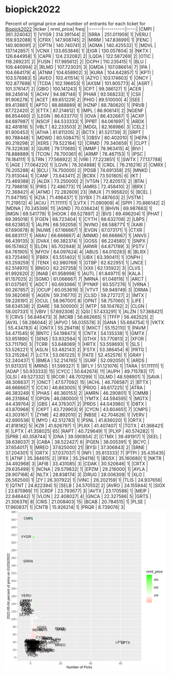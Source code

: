 # biopick2022
Percent of original price and number of entrants for each ticket for [Biopick2022](https://twitter.com/hashtag/Biopick2022)
|ticker | nrml_price| freq|
|:------|----------:|----:|
|CMPI   | 361.324042|    1|
|VYGR   | 314.391144|    2|
|SRRA   | 251.011959|    1|
|VERU   | 159.932088|    1|
|CFRX   | 147.908745|    2|
|MIRM   | 147.836991|    1|
|FENC   | 140.909091|    2|
|OPTN   | 140.740741|    2|
|ADMA   | 140.425532|    1|
|MDVL   | 137.142857|    1|
|VCNX   | 133.653846|    1|
|EIGR   | 130.057804|    3|
|NKTX   | 126.644958|    1|
|CAPR   | 124.232082|    2|
|LQDA   | 122.587269|    2|
|OTIC   | 118.269231|    2|
|FUSN   | 117.985612|    2|
|DCPH   | 110.235415|    1|
|BLU    | 109.440994|    2|
|RLMD   | 107.723031|    3|
|GMDA   | 107.086614|    7|
|IPA    | 104.664179|    4|
|ATNM   | 104.658902|    3|
|KURA   | 104.642857|    1|
|KPTI   | 103.576983|    5|
|AVEO   | 103.411514|    1|
|AZYO   | 103.174603|    1|
|ONCY   | 102.877698|    1|
|TCDA   | 102.196653|    1|
|AXSM   | 101.905773|    4|
|ASRT   | 101.376147|    2|
|GBIO   | 100.141243|    1|
|ICPT   |  99.386127|    1|
|ACER   |  98.245614|    1|
|ACHV   |  94.987146|    1|
|PHAR   |  93.568233|    1|
|CSII   |  91.906278|    1|
|ACET   |  89.651229|    2|
|PHIO   |  89.510000|    4|
|ISEE   |  89.413881|    1|
|APTO   |  88.888889|    8|
|HZNP   |  88.780620|    1|
|PRVB   |  87.722420|    2|
|ETTX   |  87.214612|    1|
|IMPL   |  86.906141|    2|
|NGENF  |  86.854460|    2|
|LEGN   |  86.633770|    1|
|IOVA   |  86.432687|    1|
|ACXP   |  84.697987|    1|
|NSCIF  |  84.533333|    1|
|PPBT   |  84.061697|    1|
|ARDX   |  82.481818|    5|
|VBLT   |  82.233503|    2|
|MDGL   |  82.168986|    3|
|CELZ   |  81.900453|    1|
|ATHA   |  81.811205|    2|
|BCTX   |  81.521739|    3|
|SRPT   |  80.788448|    1|
|MDWD   |  80.508475|    1|
|OBSV   |  80.402010|    1|
|HEPA   |  80.219298|    2|
|XERS   |  79.522184|   12|
|CRMD   |  79.340659|    1|
|CLPT   |  79.322638|    3|
|QURE   |  79.170685|    1|
|IMMP   |  78.963415|    4|
|BIVI   |  78.888889|    1|
|TCON   |  78.700361|    6|
|ARMP   |  78.467153|    1|
|IPSC   |  78.184111|    1|
|LTRN   |  77.568922|    3|
|VIRI   |  77.223851|    1|
|SWTX   |  77.137788|    1|
|AGE    |  77.064220|    1|
|LGVN   |  76.304888|    1|
|CRDL   |  76.216216|    2|
|CMRX   |  76.205288|    4|
|BCLI   |  74.750000|    2|
|PDSB   |  74.691358|   25|
|MNKD   |  73.913044|    1|
|CANF   |  73.643411|    2|
|BCRX   |  73.501805|    6|
|IKT    |  73.469388|    2|
|ALDX   |  73.250000|    2|
|VTGN   |  72.820513|    2|
|BTAI   |  72.798819|    5|
|PIRS   |  72.486773|   11|
|AMRS   |  72.458410|    2|
|IBRX   |  72.368421|    4|
|AFMD   |  72.282609|   23|
|IMUX   |  71.995820|    5|
|BCEL   |  71.947195|    1|
|KZIA   |  71.496437|    1|
|SYBX   |  71.487603|    2|
|VSTM   |  71.219512|    4|
|ACIU   |  71.111111|    1|
|LVTX   |  71.090909|    4|
|SPPI   |  70.866142|    2|
|MDNA   |  70.245399|   11|
|ASND   |  70.036424|    1|
|BHVN   |  69.987663|    1|
|IMGN   |  69.541779|    1|
|HOOK   |  69.527897|    2|
|BVS    |  69.496204|    1|
|PHAT   |  69.395018|    1|
|FGEN   |  68.723404|    1|
|CYTH   |  68.632708|    2|
|LBPS   |  68.623853|    1|
|ALPN   |  68.592058|    1|
|NVNO   |  68.588771|    1|
|XAIR   |  67.690678|    8|
|NUWE   |  67.166667|    1|
|EVGN   |  67.073171|    1|
|CTXR   |  66.883117|    1|
|ARAV   |  66.666667|    4|
|MNMD   |  66.666667|    1|
|ANVS   |  66.439135|    3|
|DVAX   |  66.382374|    1|
|GOSS   |  66.224580|    1|
|SNPX   |  66.157462|    1|
|ELDN   |  65.702948|    3|
|ARWR   |  64.871789|    3|
|PSTV   |  64.761905|    1|
|MYOV   |  64.097624|    4|
|ABUS   |  64.010283|    8|
|BLRX   |  63.725490|    1|
|FBRX   |  63.551402|    1|
|UBX    |  63.390411|    1|
|ONPH   |  63.259259|    1|
|TENX   |  62.980769|    1|
|GTBP   |  62.622951|    1|
|JNCE   |  62.514970|    1|
|BNGO   |  62.207358|    1|
|XXII   |  62.135922|    3|
|CLVS   |  61.992620|    2|
|INAB   |  61.958998|    1|
|AUTL   |  61.849711|    9|
|KALA   |  61.157025|    2|
|SGMO   |  61.066667|    7|
|MRNA   |  61.048116|    1|
|ARCT   |  61.037561|    1|
|ADCT   |  60.693066|    1|
|PYNKF  |  60.557276|    1|
|VRNA   |  60.267857|    2|
|OCUP   |  60.053619|    3|
|VTVT   |  59.949749|    3|
|DRMA   |  59.362069|    1|
|AGEN   |  59.316770|    2|
|CLSD   |  59.272727|    2|
|IMTX   |  59.226191|    2|
|OCUL   |  58.967001|    8|
|OPNT   |  58.757060|    1|
|LIFE   |  58.634538|    2|
|DARE   |  58.500000|    2|
|MTP    |  58.104762|    2|
|CLGN   |  58.007331|    1|
|VBIV   |  57.692308|    2|
|QSI    |  57.433291|    1|
|ALZN   |  57.368421|    1|
|CRVS   |  56.846473|    3|
|MCRB   |  56.662665|    1|
|TFFP   |  56.482525|    2|
|AVXL   |  56.286044|    2|
|APVO   |  56.035578|    3|
|SANA   |  55.684754|    1|
|VKTX   |  55.434783|    4|
|ONTX   |  55.294118|    1|
|MXCT   |  55.152110|    1|
|PAVM   |  54.471545|    9|
|BNTC   |  54.198473|    1|
|CNTX   |  54.135338|    1|
|GMTX   |  53.951890|    1|
|SENS   |  53.932584|    1|
|GTHX   |  53.770813|    2|
|XFOR   |  53.711790|    3|
|TCRR   |  53.648069|    1|
|HRTX   |  53.559693|    1|
|SLS    |  53.526221|    1|
|ASLN   |  53.482143|    2|
|FSTX   |  53.386454|    8|
|PRTG   |  53.215284|    7|
|LCTX   |  53.061225|    1|
|FATE   |  52.452576|    1|
|GRAY   |  52.240437|    1|
|BMEA   |  52.214765|    1|
|SURF   |  52.092050|    1|
|ARDS   |  51.931331|    1|
|MRNS   |  51.599327|    1|
|BFLY   |  51.121076|    1|
|TARA   |  51.111111|    1|
|ADAP   |  50.933333|   15|
|CYCC   |  50.642674|   11|
|AUPH   |  49.715783|   17|
|GLSI   |  49.527332|    1|
|RCOR   |  48.701299|    1|
|GLMD   |  48.598901|    1|
|SAVA   |  48.306637|    7|
|ONCT   |  47.577092|   15|
|ACHL   |  46.706587|    2|
|BTTX   |  46.666667|    1|
|CCXI   |  46.663005|    1|
|PROG   |  46.617225|    1|
|ATRA   |  46.383249|    1|
|PHAS   |  46.360153|    2|
|AMRN   |  46.290801|    1|
|CMMB   |  46.231884|    1|
|OPGN   |  46.080000|    1|
|YMTX   |  44.594595|    1|
|MGTX   |  44.439764|    2|
|GBS    |  44.376307|    2|
|PRDS   |  44.043980|    1|
|DBTX   |  43.870968|    1|
|CKPT   |  43.729903|    9|
|CYCN   |  43.604651|    7|
|CMPS   |  43.303167|    1|
|ZYME   |  42.892010|    2|
|NBSE   |  42.704626|    1|
|VERV   |  42.690536|    1|
|MYO    |  42.512783|    1|
|PSNL   |  41.836020|    1|
|ORTX   |  41.818182|    5|
|KZR    |  41.626797|    1|
|PLRX   |  41.407407|    1|
|TGTX   |  41.368421|    9|
|LPTX   |  41.358025|   65|
|RAPT   |  40.729649|    1|
|PLXP   |  40.574282|    1|
|SPRB   |  40.358744|    1|
|DNA    |  39.590854|    2|
|CTMX   |  39.491917|    1|
|SEEL   |  38.638037|    3|
|CABA   |  38.522427|    6|
|PGEN   |  38.005391|    1|
|BCYC   |  37.654017|    1|
|MREO   |  37.625000|   21|
|BYSI   |  37.306843|    2|
|SRNE   |  37.204301|    1|
|GRTX   |  37.037037|    1|
|INFI   |  35.813333|    7|
|PTPI   |  35.435435|    1|
|ATNF   |  35.384615|    2|
|IFRX   |  35.294118|    1|
|BDSX   |  35.160680|    1|
|NKTR   |  34.492968|    3|
|AFIB   |  33.431085|    3|
|CDAK   |  30.520646|    1|
|CRTX   |  29.635499|    1|
|NCNA   |  29.579832|    1|
|EPZM   |  29.216000|    1|
|AYLA   |  28.907168|    4|
|NLTX   |  28.838174|    3|
|DRUG   |  28.006309|    1|
|XLO    |  26.562500|    1|
|ZY     |  26.307922|    1|
|VINC   |  26.202159|    1|
|TLIS   |  24.937656|    1|
|QTNT   |  24.822394|    5|
|SELB   |  24.570552|    2|
|AVRO   |  24.155844|    1|
|SIOX   |  23.875969|   11|
|CRDF   |  23.793677|    3|
|AVTX   |  23.170588|    1|
|MEIP   |  22.846442|    1|
|VLON   |  22.408027|    4|
|GNCA   |  22.327586|    5|
|GRTS   |  21.306376|    8|
|CRIS   |  21.008403|   15|
|BCAB   |  20.784515|    1|
|PLSE   |  17.960837|    1|
|CNTB   |  15.926214|    1|
|PRQR   |   8.739076|    3|
![retvspicks](biopicks.png?raw=true)
